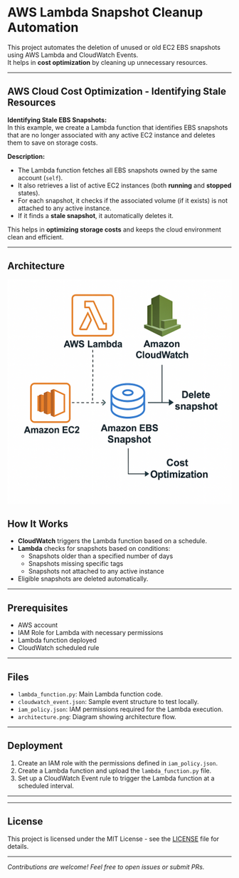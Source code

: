 # AWS Lambda Snapshot Cleanup Automation

This project automates the deletion of unused or old EC2 EBS snapshots using AWS Lambda and CloudWatch Events.  
It helps in **cost optimization** by cleaning up unnecessary resources.

---

## AWS Cloud Cost Optimization - Identifying Stale Resources

**Identifying Stale EBS Snapshots:**  
In this example, we create a Lambda function that identifies EBS snapshots that are no longer associated with any active EC2 instance and deletes them to save on storage costs.

**Description:**  
- The Lambda function fetches all EBS snapshots owned by the same account (`self`).
- It also retrieves a list of active EC2 instances (both **running** and **stopped** states).
- For each snapshot, it checks if the associated volume (if it exists) is not attached to any active instance.
- If it finds a **stale snapshot**, it automatically deletes it.
  
This helps in **optimizing storage costs** and keeps the cloud environment clean and efficient.


---

## Architecture
![Architecture Diagram](Architecture.png)

## How It Works
- **CloudWatch** triggers the Lambda function based on a schedule.
- **Lambda** checks for snapshots based on conditions:
  - Snapshots older than a specified number of days
  - Snapshots missing specific tags
  - Snapshots not attached to any active instance
- Eligible snapshots are deleted automatically.

---

## Prerequisites
- AWS account
- IAM Role for Lambda with necessary permissions
- Lambda function deployed
- CloudWatch scheduled rule

---

## Files
- `lambda_function.py`: Main Lambda function code.
- `cloudwatch_event.json`: Sample event structure to test locally.
- `iam_policy.json`: IAM permissions required for the Lambda execution.
- `architecture.png`: Diagram showing architecture flow.

---

## Deployment
1. Create an IAM role with the permissions defined in `iam_policy.json`.
2. Create a Lambda function and upload the `lambda_function.py` file.
3. Set up a CloudWatch Event rule to trigger the Lambda function at a scheduled interval.

---



---

## License
This project is licensed under the MIT License - see the [LICENSE](LICENSE) file for details.

---

*Contributions are welcome! Feel free to open issues or submit PRs.*

